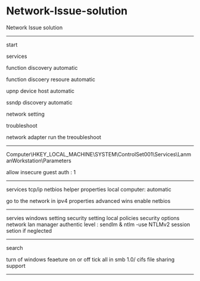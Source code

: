 # Network-Issue-solution
Network Issue solution

--------------------------

start

services

function discovery automatic

function discoery resoure automatic

upnp device host automatic

ssndp discovery automatic


network setting

troubleshoot

network adapter run the treoubleshoot

--------------------------

Computer\HKEY_LOCAL_MACHINE\SYSTEM\ControlSet001\Services\LanmanWorkstation\Parameters

allow insecure guest auth : 1

--------------

services 
tcp/ip netbios helper properties local computer: automatic

go to the network in ipv4
properties
advanced
wins
enable netbios

-----------------------

servies
windows setting
security setting
local policies
security options
network lan manager authentic level : sendlm & ntlm -use NTLMv2 session setion if neglected

----------------------------

search

turn of windows feaeture on or off
tick all in smb 1.0/ cifs file sharing support

-----------------
